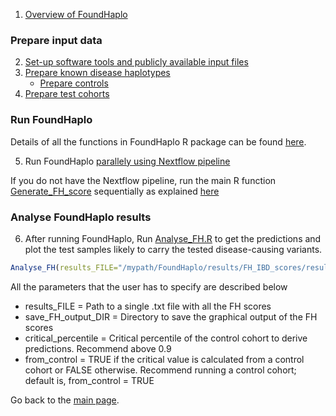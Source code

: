 1. [Overview of FoundHaplo](https://github.com/bahlolab/FoundHaplo/blob/main/Documentation/Overview%20of%20FoundHaplo.md)

### Prepare input data

2. [Set-up software tools and publicly available input files](https://github.com/bahlolab/FoundHaplo/blob/main/Documentation/Publicly%20available%20Input%20files%20and%20software%20tools.md)
3. [Prepare known disease haplotypes](https://github.com/bahlolab/FoundHaplo/blob/main/Documentation/Prepare%20known%20disease%20haplotypes.md) 
     * [Prepare controls](https://github.com/bahlolab/FoundHaplo/blob/main/Documentation/Prepare%20controls.md)
4. [Prepare test cohorts](https://github.com/bahlolab/FoundHaplo/blob/main/Documentation/Prepare%20test%20samples.md)

### Run FoundHaplo

Details of all the functions in FoundHaplo R package can be found [here](https://github.com/bahlolab/FoundHaplo/blob/main/vignettes).

5. Run FoundHaplo [parallely using Nextflow pipeline](https://github.com/bahlolab/FoundHaplo/blob/main/Documentation/Parallel%20processing%20with%20Nextflow.md)

If you do not have the Nextflow pipeline, run the main R function [Generate_FH_score](https://github.com/bahlolab/FoundHaplo/blob/main/R/Generate_FH_score.R) sequentially as explained [here](https://github.com/bahlolab/FoundHaplo/blob/main/Documentation/Parameters%20in%20the%20Generate_FH_score.md) 

### Analyse FoundHaplo results

6. After running FoundHaplo, Run [Analyse_FH.R](https://github.com/bahlolab/FoundHaplo/blob/main/R/Analyse_FH.R) to get the predictions and plot the test samples likely to carry the tested disease-causing variants.

```R
Analyse_FH(results_FILE="/mypath/FoundHaplo/results/FH_IBD_scores/results.txt",save_FH_output_DIR="/mypath/FoundHaplo/results/FH_Analysis",critical_percentile=0.99,from_control = FALSE)
```

All the parameters that the user has to specify are described below

* results_FILE = Path to a single .txt file with all the FH scores
* save_FH_output_DIR = Directory to save the graphical output of the FH scores 
* critical_percentile = Critical percentile of the control cohort to derive predictions. Recommend above 0.9
* from_control = TRUE if the critical value is calculated from a control cohort or FALSE otherwise. Recommend running a control cohort; default is, from_control = TRUE

Go back to the [main page](https://github.com/bahlolab/FoundHaplo).
